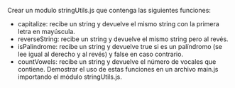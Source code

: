 Crear un modulo stringUtils.js que contenga las siguientes funciones:
- capitalize: recibe un string y devuelve el mismo string con la primera letra en mayúscula.
- reverseString: recibe un string y devuelve el mismo string pero al revés.
- isPalindrome: recibe un string y devuelve true si es un palíndromo (se lee igual al derecho y al revés) y false en caso contrario.
- countVowels: recibe un string y devuelve el número de vocales que contiene.
Demostrar el uso de estas funciones en un archivo main.js importando el módulo stringUtils.js.
